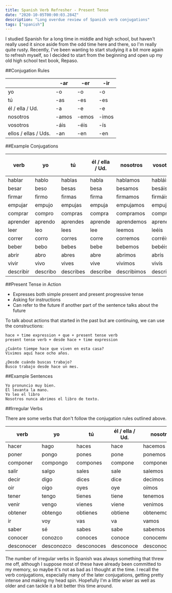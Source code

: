 ```yaml
---
title: Spanish Verb Refresher - Present Tense
date: "2020-10-05T00:00:03.284Z"
description: "Long overdue review of Spanish verb conjugations"
tags: ["spanish"]
---
```


I studied Spanish for a long time in middle and high school, but haven't really used it
since aside from the odd time here and there, so I'm really quite rusty.  Recently, I've
been wanting to start studying it a bit more again to refresh myself, so I decided to
start from the beginning and open up my old high school text book, Repaso.

##Conjugation Rules

| | -ar | -er | -ir |
|----|----|----|----|
| yo | -o | -o | -o |
| tú | -as | -es | -es |
| él / ella / Ud. | -a | -e | -e |
| nosotros | -amos | -emos | -imos |
| vosotros | -áis | -éis | -ís |
| ellos / ellas / Uds. | -an | -en | -en |

##Example Conjugations

| verb | yo | tú | él / ella / Ud. | nosotros | vosotros | ellos / ellas / Uds. |
|------|----|----|-----------------|----------|----------|----------------------|
| hablar | hablo | hablas | habla | hablamos | habláis | hablan |
| besar | beso | besas | besa | besamos | besáis | besan |
| firmar | firmo | firmas | firma | firmamos | firmáis | firman |
| empujar | empujo | empujas | empuja | empujamos | empujáis | empujan |
| comprar | compro | compras | compra | compramos | compráis | compran |
| aprender | aprendo | aprendes | aprende | aprendemos | aprendéis | aprenden |
| leer | leo | lees | lee | leemos | leéis | leen |
| correr | corro | corres | corre | corremos | corréis | corren |
| beber | bebo | bebes | bebe | bebemos | bebéis | beben |
| abrir | abro | abres | abre | abrimos | abrís | abren |
| vivir | vivo | vives | vive | vivimos | vivís | viven |
| describir | describo | describes | describe | describimos | describís | describen |

##Present Tense in Action

- Expresses both simple present and present progressive tense
- Asking for instructions
- Can refer to the future if another part of the sentence talks about the future

To talk about actions that started in the past but are continuing, we can use the constructions:

	hace + time expression + que + present tense verb
	present tense verb + desde hace + time expression

	¿Cuánto tiempe hace que viven en esta casa?
	Vivimos aquí hace ocho años.

	¿Desde cuándo buscas trabajo?
	Busco trabajo desde hace un mes.

##Example Sentences

	Yo pronuncio muy bien.
	Él levanta la mano.
	Yo leo el libro
	Nosotros nunca abrimos el libro de texto.

##Irregular Verbs

There are some verbs that don't follow the conjugation rules outlined above.

| verb | yo | tú | él / ella / Ud. | nosotros | vosotros | ellos / ellas / Uds. |
|------|----|----|-----------------|----------|----------|----------------------|
| hacer | hago | haces | hace | hacemos | hacéis | hacen |
| poner | pongo | pones | pone | ponemos | ponéis | ponen |
| componer | compongo | compones | compone | componemos | componéis | componen |
| salir | salgo | sales  | sale | salemos | salís | salen |
| decir | digo | dices | dice | decimos | decís | dicen |
| oir | oigo | oyes | oye | oímos | oís | oyen |
| tener | tengo | tienes | tiene | tenemos | tenéis | tienen |
| venir | vengo | vienes | viene | venimos | venís | vienen |
| obtener | obtengo | obtienes | obtiene | obtenemos | obtenéis | obtienen |
| ir | voy | vas | va | vamos | vais | van |
| saber | sé | sabes | sabe | sabemos | sabéis | saben |
| conocer | conozco | conoces | conoce | conocemos | conocéis | conocen |
| desconocer | desconozco | desconoces | desconoce | desconocemos | desconocéis | desconocen |

The number of irregular verbs in Spanish was always something that threw me off, although
I suppose most of these have already been committed to my memory, so maybe it's not as bad
as I thought at the time.  I recall the verb conjugations, especially many of the later
conjugations, getting pretty intense and making my head spin.  Hopefully I'm a little wiser
as well as older and can tackle it a bit better this time around.